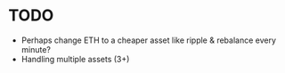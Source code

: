 # TODO

* Perhaps change ETH to a cheaper asset like ripple & rebalance every minute?
* Handling multiple assets (3+)

